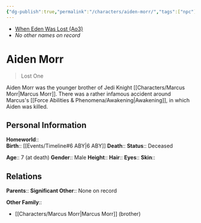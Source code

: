 ```yaml
---
{"dg-publish":true,"permalink":"/characters/aiden-morr/","tags":["npc"],"noteIcon":"saber1"}
---
```


- [When Eden Was Lost (Ao3)](https://archiveofourown.org/works/19334440)
- *No other names on record*
# Aiden Morr
>Lost One

Aiden Morr was the younger brother of Jedi Knight [[Characters/Marcus Morr\|Marcus Morr]]. There was a rather infamous accident around Marcus's [[Force Abilities & Phenomena/Awakening\|Awakening]], in which Aiden was killed.
## Personal Information

**Homeworld**::  
**Birth**::  [[Events/Timeline#6 ABY\|6 ABY]]
**Death**:: 
**Status**::  Deceased

**Age**::  7 (at death)
**Gender**::  Male
**Height**:: 
**Hair**:: 
**Eyes**:: 
**Skin**:: 
## Relations

**Parents**:: 
**Significant Other**::  None on record

**Other Family**::
- [[Characters/Marcus Morr\|Marcus Morr]] (brother)

